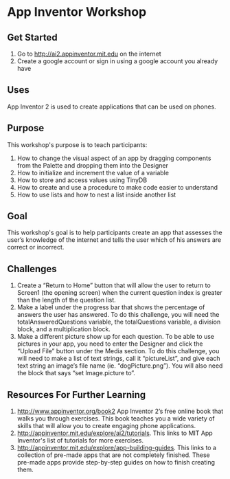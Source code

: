 # App Inventor Workshop 

## Get Started
1. Go to http://ai2.appinventor.mit.edu on the internet
2. Create a google account or sign in using a google account you already have

## Uses
App Inventor 2 is used to create applications that can be used on phones.

## Purpose
This workshop's purpose is to teach participants:

1. How to change the visual aspect of an app by dragging components from the Palette and dropping them into the Designer
2. How to initialize and increment the value of a variable
3. How to store and access values using TinyDB
4. How to create and use a procedure to make code easier to understand
5. How to use lists and how to nest a list inside another list

## Goal
This workshop's goal is to help participants create an app that assesses the user’s knowledge of the internet and tells the user which of his answers are correct or incorrect. 

## Challenges
1. Create a “Return to Home” button that will allow the user to return to Screen1 (the opening screen) when the current question index is greater than the length of the question list.
2. Make a label under the progress bar that shows the percentage of answers the user has answered. To do this challenge, you will need the totalAnsweredQuestions variable, the totalQuestions variable, a division block, and a multiplication block. 
3. Make a different picture show up for each question. To be able to use pictures in your app, you need to enter the Designer and click the “Upload File” button under the Media section. To do this challenge, you will need to make a list of text strings, call it “pictureList”, and give each text string an image’s file name (ie. “dogPicture.png”). You will also need the block that says “set Image.picture to”.

## Resources For Further Learning

1. http://www.appinventor.org/book2	App Inventor 2’s free online book that walks you through exercises. This book teaches you a wide variety of skills that will allow you to create engaging phone applications.
2. http://appinventor.mit.edu/explore/ai2/tutorials. This links to MIT App Inventor's list of tutorials for more exercises. 
3. http://appinventor.mit.edu/explore/app-building-guides. This links to a collection of pre-made apps that are not completely finished. These pre-made apps provide step-by-step guides on how to finish creating them. 

